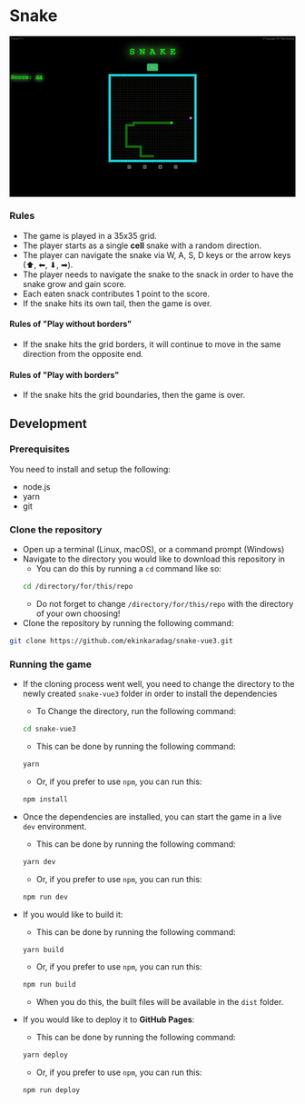 # Snake

<p align="center">
  <img src="https://github.com/ekinkaradag/snake-vue3/blob/main/repo-assets/gameplay_sneak-peek.gif?raw=true" align="center" alt="asd" style="max-width: 100%; display: inline-block;" data-target="animated-image.originalImage">
</p>

### Rules

- The game is played in a 35x35 grid.
- The player starts as a single **cell** snake with a random direction.
- The player can navigate the snake via W, A, S, D keys or the arrow keys (⬆, ⬅, ⬇, ➡).
- The player needs to navigate the snake to the snack in order to have the snake grow and gain score.
- Each eaten snack contributes 1 point to the score.
- If the snake hits its own tail, then the game is over.

#### Rules of "Play without borders"

- If the snake hits the grid borders, it will continue to move in the same direction from the opposite end.

#### Rules of "Play with borders"

- If the snake hits the grid boundaries, then the game is over.

## Development

### Prerequisites

You need to install and setup the following:

- node.js
- yarn
- git

### Clone the repository

- Open up a terminal (Linux, macOS), or a command prompt (Windows)
- Navigate to the directory you would like to download this repository in
  - You can do this by running a `cd` command like so:
  ```bash
  cd /directory/for/this/repo
  ```
  - Do not forget to change `/directory/for/this/repo` with the directory of your own choosing!
- Clone the repository by running the following command:

```bash
git clone https://github.com/ekinkaradag/snake-vue3.git
```

### Running the game

- If the cloning process went well, you need to change the directory to the newly created `snake-vue3` folder in order to install the dependencies

  - To Change the directory, run the following command:

  ```bash
  cd snake-vue3
  ```

  - This can be done by running the following command:

  ```bash
  yarn
  ```

  - Or, if you prefer to use `npm`, you can run this:

  ```bash
  npm install
  ```

- Once the dependencies are installed, you can start the game in a live `dev` environment.

  - This can be done by running the following command:

  ```bash
  yarn dev
  ```

  - Or, if you prefer to use `npm`, you can run this:

  ```bash
  npm run dev
  ```

- If you would like to build it:

  - This can be done by running the following command:

  ```bash
  yarn build
  ```

  - Or, if you prefer to use `npm`, you can run this:

  ```bash
  npm run build
  ```

  - When you do this, the built files will be available in the `dist` folder.

- If you would like to deploy it to **GitHub Pages**:

  - This can be done by running the following command:

  ```bash
  yarn deploy
  ```

  - Or, if you prefer to use `npm`, you can run this:

  ```bash
  npm run deploy
  ```
